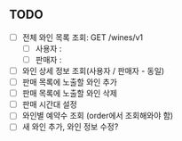 ## TODO
- [ ] 전체 와인 목록 조회: GET /wines/v1
  - [ ] 사용자 :  
  - [ ] 판매자 : 
- [ ] 와인 상세 정보 조회(사용자 / 판매자 - 동일)
- [ ] 판매 목록에 노출할 와인 추가
- [ ] 판매 목록에 노출할 와인 삭제
- [ ] 판매 시간대 설정
- [ ] 와인별 예약수 조회 (order에서 조회해와야 함)
- [ ] 새 와인 추가, 와인 정보 수정?